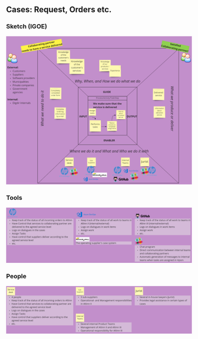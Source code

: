 ## Cases: Request, Orders etc.
### Sketch (IGOE) 
![IGOE Template](/Pictures/service.png)
### Tools
![tool explanation](/Pictures/tools.png)
### People
![tool explanation](/Pictures/people.png)
